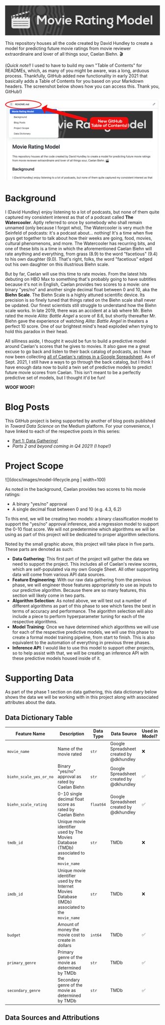 ![](docs/images/github-banner.png)

This repository houses all the code created by David Hundley to create a model for predicting future movie ratings from movie reviewer extraordinaire and lover of all things sour, Caelan Biehn. 🎬

(*Quick note!!* I used to have to build my own "Table of Contents" for READMEs, which, as many of you might be aware, was a long, arduous process. Thankfully, GitHub added new functionality in early 2021 that basically adds a Table of Contents for you based on your Markdown headers. The screenshot below shows how you can access this. Thank you, GitHub!)

![](docs/images/github-toc.png)



# Background
I (David Hundley) enjoy listening to a lot of podcasts, but none of them quite captured my consistent interest as that of a podcast called **The Watercooler**. Aptly referred to once by somebody who shall remain unnamed (only because I forgot who), The Watercooler is very much the Seinfeld of podcasts: it's a podcast about... nothing! It's a time when five guys get together to talk about how their weeks are going, food, movies, cultural phenomenons, and more. The Watercooler has recurring bits, and one of these bits is a time in which the aforementioned Caelan Biehn will rate anything and everything, from grass (8.9) to the word "facetious" (9.4) to his own daughter (9.0). That's right, folks, the word "facetious" edged out his own daughter on this illustrious Biehn scale.

But by far, Caelan will use this time to rate movies. From the latest hits debuting on HBO Max to something that's probably going to have subtitles because it's not in English, Caelan provides two scores to a movie: one binary "yes/no" and another single decimal float between 0 and 10, aka the **Biehn Scale**. The Biehn Scale is a highly attuned scientific device. Its precision is so finely tuned that things rated on the Biehn scale shall never be updated. Our finest scientists still struggle to understand how the Biehn scale works. In late 2019, there was an accident at a lab where Mr. Biehn rated the movie *Alita: Battle Angel* a score of 8.6, but shortly thereafter Mr. Biehn gave the experience of watching *Alita: Battle Angel* in theaters a perfect 10 score. One of our brightest mind's head exploded when trying to hold this paradox in their head.

All silliness aside, I thought it would be fun to build a predictive model around Caelan's scores that he gives to movies. It also gave me a great excuse to go back and listen to their back catalog of podcasts, as I have now been collecting [all of Caelan's ratings in a Google Spreadsheet](https://docs.google.com/spreadsheets/d/1-8tdDUtm0iBrCdCRAsYCw2KOimecrHcmsnL-aqG-l0E/edit?usp=sharing). As of Sept. 2021, I still have a ways to go through the back catalog, but I think I have enough data now to build a twin set of predictive models to predict future movie scores from Caelan. This isn't meant to be a perfectly predictive set of models, but I thought it'd be fun!

**WOOF WOOF!**

# Blog Posts
This GitHub project is being supported by another of blog posts published in *Toward Data Science* on the Medium platform. For your convenience, I have linked to each of the respective posts in this series:

- [Part 1: Data Gathering!](https://towardsdatascience.com/creating-a-movie-rating-model-part-1-data-gathering-944bee6167c0)
- *Parts 2 and beyond coming in Q4 2021! (I hope!)*

# Project Scope
![](docs/images/model-lifecycle.png | width=100)

As noted in the background, Caelan provides two scores to his movie ratings:
- A binary "yes/no" approval
- A single decimal float between 0 and 10 (e.g. 4.3, 6.2)

To this end, we will be creating two models: a binary classification model to support the "yes/no" approval inference, and a regression model to support the 0-10 float score. We will not predetermine which algorithms we will be using as part of this project will be dedicated to proper algorithm selections.

Noted by the small graphic above, this project will take place in five parts. These parts are denoted as such:
- **Data Gathering**: This first part of the project will gather the data we need to support the project. This includes all of Caelan's review scores, which are self-populated via my own Google Sheet. All other supporting data will come from various API data sources.
- **Feature Engineering**: With our raw data gathering from the previous phase, we will engineer those features appropriately to use as inputs to our predictive algorithm. Because there are so many features, this section will likely come in two parts.
- **Algorithm Selection**: As noted above, we will test out a number of different algorithms as part of this phase to see which fares the best in terms of accuracy and performance. The algorithm selection will also include a piece to perform hyperparameter tuning for each of the respective algorithms.
- **Model Training**: Once we have determined which algorithms we will use for each of the respective predictive models, we will use this phase to create a formal model training pipeline, from start to finish. This is also equivalent to the automation of everything in previous three phases.
- **Inference API**: I would like to use this model to support other projects, so to help assist with that, we will be creating an inference API with these predictive models housed inside of it.

# Supporting Data
As part of the phase 1 section on data gathering, this data dictionary below shows the data we will be working with in this project along with associated attributes about the data.

## Data Dictionary Table

| **Feature Name** | **Description** | **Data Type** | **Data Source** | **Used in Model?** |
| ---------------- | --------------- | ------------- | --------------- | ------------------ |
| `movie_name`| Name of the movie rated | `str` | Google Spreadsheet created by @dkhundley | ❌ |
| `biehn_scale_yes_or_no` | Binary "yes/no" approval as rated by Caelan Biehn | `str` | Google Spreadsheet created by @dkhundley | ✅ |
| `biehn_scale_rating` | 0-10 single decimal float score as rated by Caelan Biehn | `float64` | Google Spreadsheet created by @dkhundley | ✅ |
| `tmdb_id` | Unique movie identifier used by The Movies Database (TMDb) associated to the `movie_name` | `str` | TMDb | ❌ |
| `imdb_id` | Unique movie identifier used by the Internet Movies Database (IMDb) associated to the `movie_name` | `str` | TMDb | ❌ |
| `budget` | Amount of money the movie cost to create in dollars | `int64` | TMDb | ✅ |
| `primary_genre` | Primary genre of the movie as determined by TMDb | `str` | TMDb | ✅ |
| `secondary_genre` | Secondary genre of the movie as determined by TMDb | `str` | TMDb | ✅ |

## Data Sources and Attributions